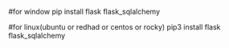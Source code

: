 #for window
pip install flask flask_sqlalchemy

#for linux(ubuntu or redhad or centos or rocky)
pip3 install flask flask_sqlalchemy